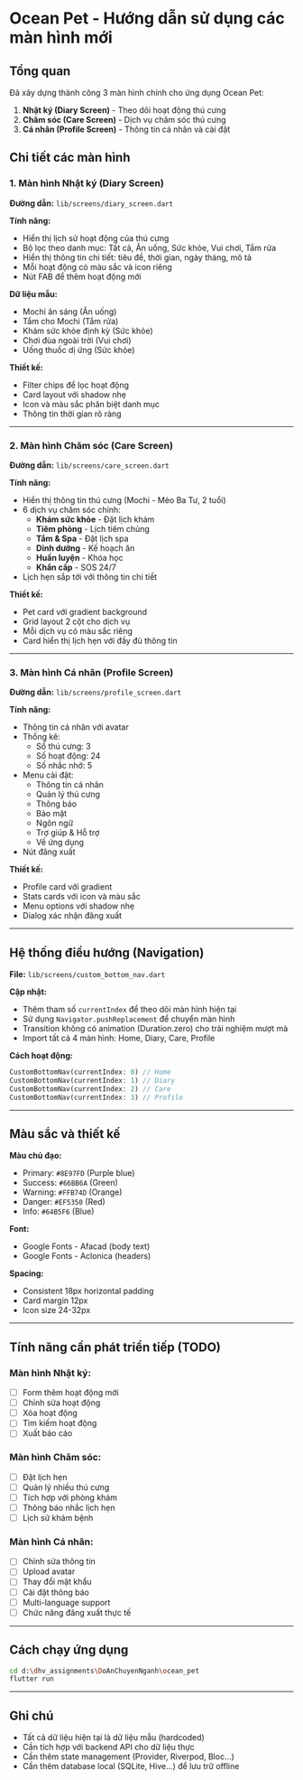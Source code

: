 # Ocean Pet - Hướng dẫn sử dụng các màn hình mới

## Tổng quan
Đã xây dựng thành công 3 màn hình chính cho ứng dụng Ocean Pet:
1. **Nhật ký (Diary Screen)** - Theo dõi hoạt động thú cưng
2. **Chăm sóc (Care Screen)** - Dịch vụ chăm sóc thú cưng
3. **Cá nhân (Profile Screen)** - Thông tin cá nhân và cài đặt

## Chi tiết các màn hình

### 1. Màn hình Nhật ký (Diary Screen)
**Đường dẫn:** `lib/screens/diary_screen.dart`

**Tính năng:**
- Hiển thị lịch sử hoạt động của thú cưng
- Bộ lọc theo danh mục: Tất cả, Ăn uống, Sức khỏe, Vui chơi, Tắm rửa
- Hiển thị thông tin chi tiết: tiêu đề, thời gian, ngày tháng, mô tả
- Mỗi hoạt động có màu sắc và icon riêng
- Nút FAB để thêm hoạt động mới

**Dữ liệu mẫu:**
- Mochi ăn sáng (Ăn uống)
- Tắm cho Mochi (Tắm rửa)
- Khám sức khỏe định kỳ (Sức khỏe)
- Chơi đùa ngoài trời (Vui chơi)
- Uống thuốc dị ứng (Sức khỏe)

**Thiết kế:**
- Filter chips để lọc hoạt động
- Card layout với shadow nhẹ
- Icon và màu sắc phân biệt danh mục
- Thông tin thời gian rõ ràng

---

### 2. Màn hình Chăm sóc (Care Screen)
**Đường dẫn:** `lib/screens/care_screen.dart`

**Tính năng:**
- Hiển thị thông tin thú cưng (Mochi - Mèo Ba Tư, 2 tuổi)
- 6 dịch vụ chăm sóc chính:
  - **Khám sức khỏe** - Đặt lịch khám
  - **Tiêm phòng** - Lịch tiêm chủng
  - **Tắm & Spa** - Đặt lịch spa
  - **Dinh dưỡng** - Kế hoạch ăn
  - **Huấn luyện** - Khóa học
  - **Khẩn cấp** - SOS 24/7
- Lịch hẹn sắp tới với thông tin chi tiết

**Thiết kế:**
- Pet card với gradient background
- Grid layout 2 cột cho dịch vụ
- Mỗi dịch vụ có màu sắc riêng
- Card hiển thị lịch hẹn với đầy đủ thông tin

---

### 3. Màn hình Cá nhân (Profile Screen)
**Đường dẫn:** `lib/screens/profile_screen.dart`

**Tính năng:**
- Thông tin cá nhân với avatar
- Thống kê:
  - Số thú cưng: 3
  - Số hoạt động: 24
  - Số nhắc nhở: 5
- Menu cài đặt:
  - Thông tin cá nhân
  - Quản lý thú cưng
  - Thông báo
  - Bảo mật
  - Ngôn ngữ
  - Trợ giúp & Hỗ trợ
  - Về ứng dụng
- Nút đăng xuất

**Thiết kế:**
- Profile card với gradient
- Stats cards với icon và màu sắc
- Menu options với shadow nhẹ
- Dialog xác nhận đăng xuất

---

## Hệ thống điều hướng (Navigation)

**File:** `lib/screens/custom_bottom_nav.dart`

**Cập nhật:**
- Thêm tham số `currentIndex` để theo dõi màn hình hiện tại
- Sử dụng `Navigator.pushReplacement` để chuyển màn hình
- Transition không có animation (Duration.zero) cho trải nghiệm mượt mà
- Import tất cả 4 màn hình: Home, Diary, Care, Profile

**Cách hoạt động:**
```dart
CustomBottomNav(currentIndex: 0) // Home
CustomBottomNav(currentIndex: 1) // Diary
CustomBottomNav(currentIndex: 2) // Care
CustomBottomNav(currentIndex: 3) // Profile
```

---

## Màu sắc và thiết kế

**Màu chủ đạo:**
- Primary: `#8E97FD` (Purple blue)
- Success: `#66BB6A` (Green)
- Warning: `#FFB74D` (Orange)
- Danger: `#EF5350` (Red)
- Info: `#64B5F6` (Blue)

**Font:**
- Google Fonts - Afacad (body text)
- Google Fonts - Aclonica (headers)

**Spacing:**
- Consistent 18px horizontal padding
- Card margin 12px
- Icon size 24-32px

---

## Tính năng cần phát triển tiếp (TODO)

### Màn hình Nhật ký:
- [ ] Form thêm hoạt động mới
- [ ] Chỉnh sửa hoạt động
- [ ] Xóa hoạt động
- [ ] Tìm kiếm hoạt động
- [ ] Xuất báo cáo

### Màn hình Chăm sóc:
- [ ] Đặt lịch hẹn
- [ ] Quản lý nhiều thú cưng
- [ ] Tích hợp với phòng khám
- [ ] Thông báo nhắc lịch hẹn
- [ ] Lịch sử khám bệnh

### Màn hình Cá nhân:
- [ ] Chỉnh sửa thông tin
- [ ] Upload avatar
- [ ] Thay đổi mật khẩu
- [ ] Cài đặt thông báo
- [ ] Multi-language support
- [ ] Chức năng đăng xuất thực tế

---

## Cách chạy ứng dụng

```bash
cd d:\dhv_assignments\DoAnChuyenNganh\ocean_pet
flutter run
```

---

## Ghi chú
- Tất cả dữ liệu hiện tại là dữ liệu mẫu (hardcoded)
- Cần tích hợp với backend API cho dữ liệu thực
- Cần thêm state management (Provider, Riverpod, Bloc...)
- Cần thêm database local (SQLite, Hive...) để lưu trữ offline
